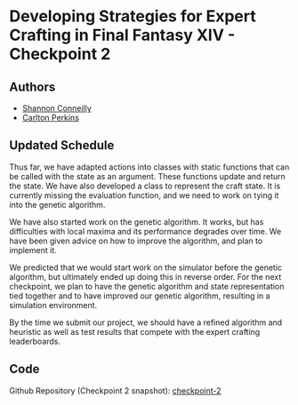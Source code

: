 # Developing Strategies for Expert Crafting in Final Fantasy XIV - Checkpoint 2

## Authors

- [Shannon Conneilly](mailto:Shannon_Conneilly@student.uml.edu)
- [Carlton Perkins](mailto:Carlton_Perkins@student.uml.edu)

## Updated Schedule

Thus far, we have adapted actions into classes with static functions that can be called with the state as an argument. These functions update and return the state. We have also developed a class to represent the craft state. It is currently missing the evaluation function, and we need to work on tying it into the genetic algorithm.

We have also started work on the genetic algorithm. It works, but has difficulties with local maxima and its performance degrades over time. We have been given advice on how to improve the algorithm, and plan to implement it.

We predicted that we would start work on the simulator before the genetic algorithm, but ultimately ended up doing this in reverse order. For the next checkpoint, we plan to have the genetic algorithm and state representation tied together and to have improved our genetic algorithm, resulting in a simulation environment.

By the time we submit our project, we should have a refined algorithm and heuristic as well as test results that compete with the expert crafting leaderboards.

## Code

Github Repository (Checkpoint 2 snapshot): [checkpoint-2](https://github.com/Carlton-Perkins/COMP4200-AI-Project/releases/tag/checkpoint-2)
